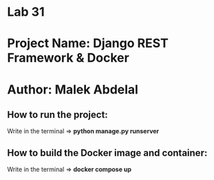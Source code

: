 # Lab 31

# Project Name: Django REST Framework & Docker

# Author: Malek Abdelal

## How to run the project:

Write in the terminal => **python manage.py runserver**

## How to build the Docker image and container:

Write in the terminal => **docker compose up**